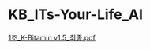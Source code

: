 # KB_ITs-Your-Life_AI
[1조_K-Bitamin v1.5_최종.pdf](https://github.com/Simbeomsu/KB_ITs-Your-Life_AI/files/8933373/1._K-Bitamin.v1.5_.pdf)
